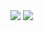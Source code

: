<img src="https://capsule-render.vercel.app/api?type=waving&color=#7acef4&height=200&section=header&text=About%20Jay&fontSize=50" />
<img src="https://capsule-render.vercel.app/api?type=waving&color=auto&height=200&section=header&text=내용입력&fontSize=90" />
